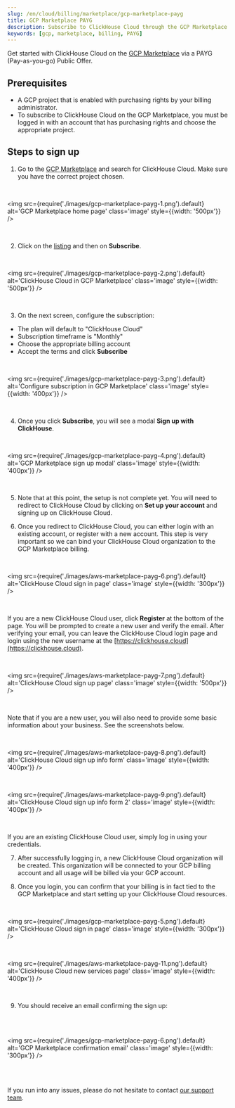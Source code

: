 ```yaml
---
slug: /en/cloud/billing/marketplace/gcp-marketplace-payg
title: GCP Marketplace PAYG
description: Subscribe to ClickHouse Cloud through the GCP Marketplace (PAYG).
keywords: [gcp, marketplace, billing, PAYG]
---
```


Get started with ClickHouse Cloud on the [GCP Marketplace](https://console.cloud.google.com/marketplace) via a PAYG (Pay-as-you-go) Public Offer.

## Prerequisites

- A GCP project that is enabled with purchasing rights by your billing administrator.
- To subscribe to ClickHouse Cloud on the GCP Marketplace, you must be logged in with an account that has purchasing rights and choose the appropriate project.

## Steps to sign up

1. Go to the [GCP Marketplace](https://cloud.google.com/marketplace) and search for ClickHouse Cloud. Make sure you have the correct project chosen.

<br />

<img src={require('./images/gcp-marketplace-payg-1.png').default}
    alt='GCP Marketplace home page'
    class='image'
    style={{width: '500px'}}
/>

<br />

2. Click on the [listing](https://console.cloud.google.com/marketplace/product/clickhouse-public/clickhouse-cloud) and then on **Subscribe**.

<br />

<img src={require('./images/gcp-marketplace-payg-2.png').default}
    alt='ClickHouse Cloud in GCP Marketplace'
    class='image'
    style={{width: '500px'}}
/>

<br />

3. On the next screen, configure the subscription:

- The plan will default to "ClickHouse Cloud"
- Subscription timeframe is "Monthly"
- Choose the appropriate billing account
- Accept the terms and click **Subscribe**

<br />

<img src={require('./images/gcp-marketplace-payg-3.png').default}
    alt='Configure subscription in GCP Marketplace'
    class='image'
    style={{width: '400px'}}
/>

<br />

4. Once you click **Subscribe**, you will see a modal **Sign up with ClickHouse**.

<br />

<img src={require('./images/gcp-marketplace-payg-4.png').default}
    alt='GCP Marketplace sign up modal'
    class='image'
    style={{width: '400px'}}
/>

<br />

5. Note that at this point, the setup is not complete yet. You will need to redirect to ClickHouse Cloud by clicking on **Set up your account** and signing up on ClickHouse Cloud.

6. Once you redirect to ClickHouse Cloud, you can either login with an existing account, or register with a new account. This step is very important so we can bind your ClickHouse Cloud organization to the GCP Marketplace billing.

<br />

<img src={require('./images/aws-marketplace-payg-6.png').default}
    alt='ClickHouse Cloud sign in page'
    class='image'
    style={{width: '300px'}}
/>

<br />

If you are a new ClickHouse Cloud user, click **Register** at the bottom of the page. You will be prompted to create a new user and verify the email. After verifying your email, you can leave the ClickHouse Cloud login page and login using the new username at the [https://clickhouse.cloud](https://clickhouse.cloud).

<br />

<img src={require('./images/aws-marketplace-payg-7.png').default}
    alt='ClickHouse Cloud sign up page'
    class='image'
    style={{width: '500px'}}
/>

<br />

Note that if you are a new user, you will also need to provide some basic information about your business. See the screenshots below.

<br />

<img src={require('./images/aws-marketplace-payg-8.png').default}
    alt='ClickHouse Cloud sign up info form'
    class='image'
    style={{width: '400px'}}
/>

<br />

<img src={require('./images/aws-marketplace-payg-9.png').default}
    alt='ClickHouse Cloud sign up info form 2'
    class='image'
    style={{width: '400px'}}
/>

<br />

If you are an existing ClickHouse Cloud user, simply log in using your credentials.

7. After successfully logging in, a new ClickHouse Cloud organization will be created. This organization will be connected to your GCP billing account and all usage will be billed via your GCP account.

8. Once you login, you can confirm that your billing is in fact tied to the GCP Marketplace and start setting up your ClickHouse Cloud resources.

<br />

<img src={require('./images/gcp-marketplace-payg-5.png').default}
    alt='ClickHouse Cloud sign in page'
    class='image'
    style={{width: '300px'}}
/>

<br />

<img src={require('./images/aws-marketplace-payg-11.png').default}
    alt='ClickHouse Cloud new services page'
    class='image'
    style={{width: '400px'}}
/>

<br />

9. You should receive an email confirming the sign up:

<br />
<br />

<img src={require('./images/gcp-marketplace-payg-6.png').default}
    alt='GCP Marketplace confirmation email'
    class='image'
    style={{width: '300px'}}
/>

<br />

<br />

If you run into any issues, please do not hesitate to contact [our support team](https://clickhouse.com/support/program).


